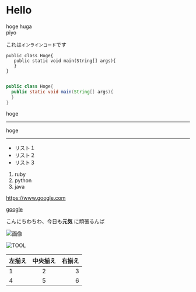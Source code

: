 # Hello

hoge
huga  
piyo

これは`インラインコード`です

```
public class Hoge{
   public static void main(String[] args){
   }
}
```

```java:Hoge.java

public class Hoge{
  public static void main(String[] args){
  }
}
```


hoge
___

hoge
***

- リスト１
- リスト２
- リスト３

1. ruby
1. python
1. java

<https://www.google.com>

[google](https://www.google.com)

こんにちわちわ、今日も**元気** に頑張るんば

![画像](https://joytas.net/php/man.jpg)

![TOOL](https://user-images.githubusercontent.com/73979907/99324903-84adac80-28b8-11eb-906e-caaee001ca67.jpg)

| 左揃え | 中央揃え | 右揃え |
|:---|:---:|---:|
|1 |2 |3 |
|4 |5 |6 |


